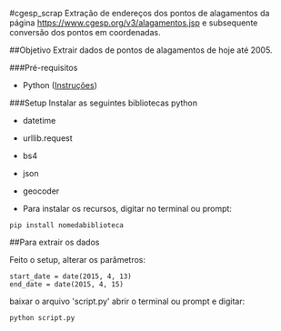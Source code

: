 #cgesp_scrap
Extração de endereços dos pontos de alagamentos da página https://www.cgesp.org/v3/alagamentos.jsp e subsequente conversão dos pontos em coordenadas.

##Objetivo
Extrair dados de pontos de alagamentos de hoje até 2005.

###Pré-requisitos
- Python ([Instruções](https://www.python.org/downloads/))

###Setup
Instalar as seguintes bibliotecas python
- datetime 
- urllib.request
- bs4
- json
- geocoder

- Para instalar os recursos, digitar no terminal ou prompt:
```
pip install nomedabiblioteca
```

##Para extrair os dados

Feito o setup, alterar os parâmetros:
```
start_date = date(2015, 4, 13)
end_date = date(2015, 4, 15)
```

baixar o arquivo 'script.py' abrir o terminal ou prompt e digitar:
```
python script.py
```
